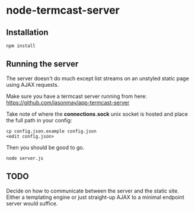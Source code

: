 node-termcast-server
====================

Installation
------------

```
npm install
```

Running the server
------------------

The server doesn't do much except list streams on an unstyled static page using AJAX requests.

Make sure you have a termcast server running from here: https://github.com/jasonmay/app-termcast-server

Take note of where the **connections.sock** unix socket is hosted and place the full path in your config:

```
cp config.json.example config.json
<edit config.json>
```

Then you should be good to go.

```
node server.js
```

TODO
----

Decide on how to communicate between the server and the static site. Either a templating engine or just straight-up AJAX to a minimal endpoint server would suffice.
